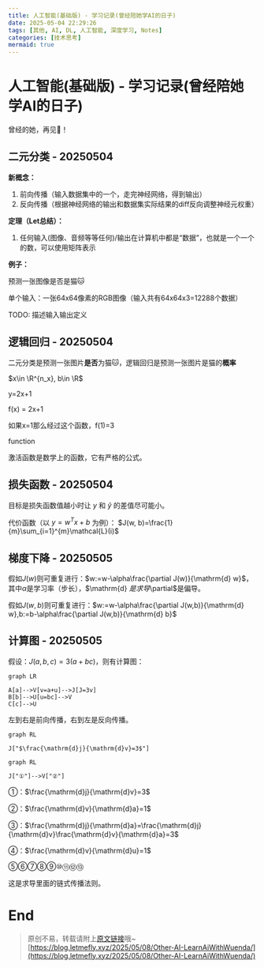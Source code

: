 ```yaml
---
title: 人工智能(基础版) - 学习记录(曾经陪她学AI的日子)
date: 2025-05-04 22:29:26
tags: [其他, AI, DL, 人工智能, 深度学习, Notes]
categories: [技术思考]
mermaid: true
---
```

# 人工智能(基础版) - 学习记录(曾经陪她学AI的日子)

曾经的她，再见👋！

## 二元分类 - 20250504

**新概念：**

1. 前向传播（输入数据集中的一个，走完神经网络，得到输出）
2. 反向传播（根据神经网络的输出和数据集实际结果的diff反向调整神经元权重）

**定理（Let总结）：**

1. 任何输入(图像、音频等等任何)/输出在计算机中都是“数据”，也就是一个一个的数，可以使用矩阵表示

**例子：**

预测一张图像是否是猫🐱

单个输入：一张64x64像素的RGB图像（输入共有64x64x3=12288个数据）

TODO: 描述输入输出定义

## 逻辑回归 - 20250504

二元分类是预测一张图片**是否**为猫🐱，逻辑回归是预测一张图片是猫的**概率**

$x\in \R^{n_x}, b\in \R$

y=2x+1

f(x) = 2x+1

如果x=1那么经过这个函数，f(1)=3

function 


激活函数是数学上的函数，它有严格的公式。

## 损失函数 - 20250504

目标是损失函数值越小时让 $y$ 和 $\hat{y}$ 的差值尽可能小。

代价函数（以 $y=w^Tx+b$ 为例）： $J(w, b)=\frac{1}{m}\sum_{i=1}^{m}\mathcal{L}(i)$

## 梯度下降 - 20250505

假如$J(w)$则可重复进行：$w:=w-\alpha\frac{\partial J(w)}{\mathrm{d} w}$，其中$\alpha$是学习率（步长），$\mathrm{d} $是求导$\partial$是偏导。

假如$J(w,b)$则可重复进行：$w:=w-\alpha\frac{\partial J(w,b)}{\mathrm{d} w},b:=b-\alpha\frac{\partial J(w,b)}{\mathrm{d} b}$ 

## 计算图 - 20250505

假设：$J(a, b, c)=3(a+bc)$，则有计算图：

```mermaid
graph LR

A[a]-->V[v=a+u]-->J[J=3v]
B[b]-->U[u=bc]-->V
C[c]-->U
```

左到右是前向传播，右到左是反向传播。

```mermaid
graph RL

J["$\frac{\mathrm{d}j}{\mathrm{d}v}=3$"]
```

```mermaid
graph RL

J["①"]-->V["②"]
```

①：$\frac{\mathrm{d}j}{\mathrm{d}v}=3$

②：$\frac{\mathrm{d}v}{\mathrm{d}a}=1$

③：$\frac{\mathrm{d}j}{\mathrm{d}a}=\frac{\mathrm{d}j}{\mathrm{d}v}\frac{\mathrm{d}v}{\mathrm{d}a}=3$

④：$\frac{\mathrm{d}v}{\mathrm{d}u}=1$

⑤⑥⑦⑧⑨⑩⑪⑫⑬

这是求导里面的链式传播法则。

# End

> 原创不易，转载请附上[原文链接](https://blog.letmefly.xyz/2025/05/08/Other-AI-LearnAiWithWuenda/)哦~
> [https://blog.letmefly.xyz/2025/05/08/Other-AI-LearnAiWithWuenda/](https://blog.letmefly.xyz/2025/05/08/Other-AI-LearnAiWithWuenda/)

